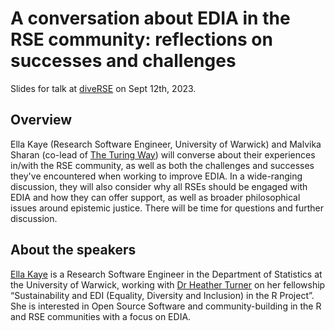 # A conversation about EDIA in the RSE community: reflections on successes and challenges

Slides for talk at [diveRSE](https://diverse-rse.github.io) on Sept 12th, 2023.

## Overview

Ella Kaye (Research Software Engineer, University of Warwick) and Malvika Sharan (co-lead of [The Turing Way](http://the-turing-way.netlify.app)) will converse about their experiences in/with the RSE community, as well as both the challenges and successes they've encountered when working to improve EDIA. In a wide-ranging discussion, they will also consider why all RSEs should be engaged with EDIA and how they can offer support, as well as broader philosophical issues around epistemic justice. There will be time for questions and further discussion.

## About the speakers

[Ella Kaye](https://ellakaye.co.uk) is a Research Software Engineer in the Department of Statistics at the University of Warwick, working with [Dr Heather Turner](https://warwick.ac.uk/fac/sci/statistics/staff/academic-research/turner/) on her fellowship “Sustainability and EDI (Equality, Diversity and Inclusion) in the R Project”. She is interested in Open Source Software and community-building in the R and RSE communities with a focus on EDIA.
